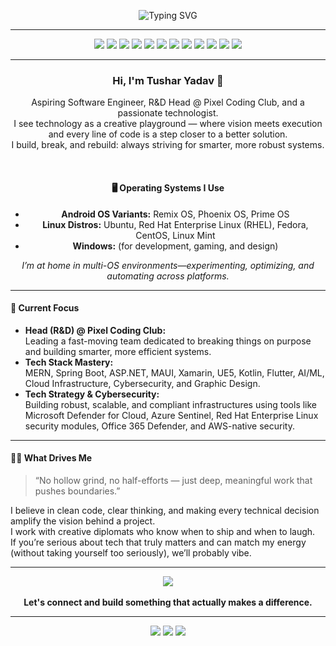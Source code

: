 <!-- Enhanced GitHub Profile README for codingnoobno1 (Tushar Yadav) -->

<p align="center">
  <img src="https://readme-typing-svg.demolab.com?font=Fira+Code&size=27&pause=1000&color=00B4D8&background=000000&center=true&vCenter=true&width=600&lines=Aspiring+Software+Engineer;AI%2FML+Developer;Full-Stack+%7C+.NET%2C+MERN%2C+Spring+Boot;Game+%26+Android+Dev;Tech+Strategist+%7C+Head+of+R%26D+@+Pixel+Coding+Club" alt="Typing SVG" />
</p>

---

<p align="center">
  <img src="https://img.shields.io/badge/AI%2FML-FF3366?style=for-the-badge&logo=python&logoColor=white"/>
  <img src="https://img.shields.io/badge/MERN-00B4D8?style=for-the-badge&logo=react&logoColor=white"/>
  <img src="https://img.shields.io/badge/Spring%20Boot-006400?style=for-the-badge&logo=spring&logoColor=white"/>
  <img src="https://img.shields.io/badge/.NET-512BD4?style=for-the-badge&logo=dotnet&logoColor=white"/>
  <img src="https://img.shields.io/badge/MAUI-512BD4?style=for-the-badge&logo=microsoft&logoColor=white"/>
  <img src="https://img.shields.io/badge/Xamarin-3498DB?style=for-the-badge&logo=xamarin&logoColor=white"/>
  <img src="https://img.shields.io/badge/UE5-1E1E1E?style=for-the-badge&logo=unrealengine&logoColor=white"/>
  <img src="https://img.shields.io/badge/Kotlin-7F52FF?style=for-the-badge&logo=kotlin&logoColor=white"/>
  <img src="https://img.shields.io/badge/Flutter-02569B?style=for-the-badge&logo=flutter&logoColor=white"/>
  <img src="https://img.shields.io/badge/Cloud-232F3E?style=for-the-badge&logo=amazonaws&logoColor=white"/>
  <img src="https://img.shields.io/badge/Cybersecurity-FF0000?style=for-the-badge&logo=security&logoColor=white"/>
  <img src="https://img.shields.io/badge/Graphic%20Design-E34F26?style=for-the-badge&logo=adobephotoshop&logoColor=white"/>
</p>

---

<div align="center">

### Hi, I'm Tushar Yadav 👋

Aspiring Software Engineer, R&D Head @ Pixel Coding Club, and a passionate technologist.  
I see technology as a creative playground — where vision meets execution and every line of code is a step closer to a better solution.  
I build, break, and rebuild: always striving for smarter, more robust systems.

<br>

#### 🖥️ **Operating Systems I Use**

- **Android OS Variants:** Remix OS, Phoenix OS, Prime OS  
- **Linux Distros:** Ubuntu, Red Hat Enterprise Linux (RHEL), Fedora, CentOS, Linux Mint  
- **Windows:** (for development, gaming, and design)

*I’m at home in multi-OS environments—experimenting, optimizing, and automating across platforms.*

</div>

---

#### 🚀 Current Focus

- **Head (R&D) @ Pixel Coding Club:**  
  Leading a fast-moving team dedicated to breaking things on purpose and building smarter, more efficient systems.
- **Tech Stack Mastery:**  
  MERN, Spring Boot, ASP.NET, MAUI, Xamarin, UE5, Kotlin, Flutter, AI/ML, Cloud Infrastructure, Cybersecurity, and Graphic Design.
- **Tech Strategy & Cybersecurity:**  
  Building robust, scalable, and compliant infrastructures using tools like Microsoft Defender for Cloud, Azure Sentinel, Red Hat Enterprise Linux security modules, Office 365 Defender, and AWS-native security.

---

#### 🧑‍💻 What Drives Me

> “No hollow grind, no half-efforts — just deep, meaningful work that pushes boundaries.”

I believe in clean code, clear thinking, and making every technical decision amplify the vision behind a project.  
I work with creative diplomats who know when to ship and when to laugh.  
If you’re serious about tech that truly matters and can match my energy (without taking yourself too seriously), we’ll probably vibe.

---

<div align="center">
  <a href="https://www.linkedin.com/in/tushar-yadav-a112b1148/" target="_blank">
    <img src="https://img.shields.io/badge/LinkedIn-Tushar%20Yadav-0077B5?style=for-the-badge&logo=linkedin&logoColor=white"/>
  </a>
  <br><br>
  <strong>Let's connect and build something that actually makes a difference.</strong>
</div>

---

<p align="center">
  <img src="https://img.shields.io/badge/Bluestock™-FF3366?style=for-the-badge"/>
  <img src="https://img.shields.io/badge/Maharishi%20Markandeshwar%20University-000000?style=for-the-badge"/>
  <img src="https://img.shields.io/badge/Ambala%2C%20Haryana%2C%20India-1E90FF?style=for-the-badge"/>
</p>
